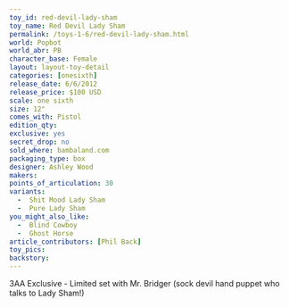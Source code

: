 ```yaml
---
toy_id: red-devil-lady-sham
toy_name: Red Devil Lady Sham
permalink: /toys-1-6/red-devil-lady-sham.html
world: Popbot
world_abr: PB
character_base: Female
layout: layout-toy-detail
categories: [onesixth]
release_date: 6/6/2012
release_price: $100 USD
scale: one sixth
size: 12"
comes_with: Pistol
edition_qty: 
exclusive: yes
secret_drop: no
sold_where: bambaland.com
packaging_type: box
designer: Ashley Wood
makers: 
points_of_articulation: 30
variants: 
  -  Shit Mood Lady Sham
  -  Pure Lady Sham
you_might_also_like:
  -  Blind Cowboy
  -  Ghost Horse
article_contributors: [Phil Back]
toy_pics:
backstory:
---
```

3AA Exclusive - Limited set with Mr. Bridger (sock devil hand puppet who talks to Lady Sham!)
